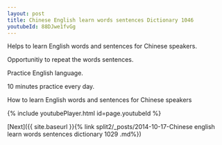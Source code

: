 ```yaml
---
layout: post
title: Chinese English learn words sentences Dictionary 1046 
youtubeId: 88DJwe1fvGg
---
```

 
 
Helps to learn English words and sentences for Chinese speakers.

Opportunitiy to repeat the words sentences. 

Practice English language. 
 
10 minutes practice every day. 
 
How to learn English words and sentences for Chinese speakers 
 
{% include youtubePlayer.html id=page.youtubeId %}
 
 
[Next]({{ site.baseurl }}{% link  split2/_posts/2014-10-17-Chinese english learn words sentences dictionary 1029 .md%})
 
